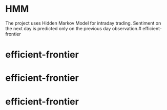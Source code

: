 # HMM
The project uses Hidden Markov Model for intraday trading.
Sentiment on the next day is predicted only on the previous day observation.# efficient-frontier
# efficient-frontier
# efficient-frontier
# efficient-frontier
